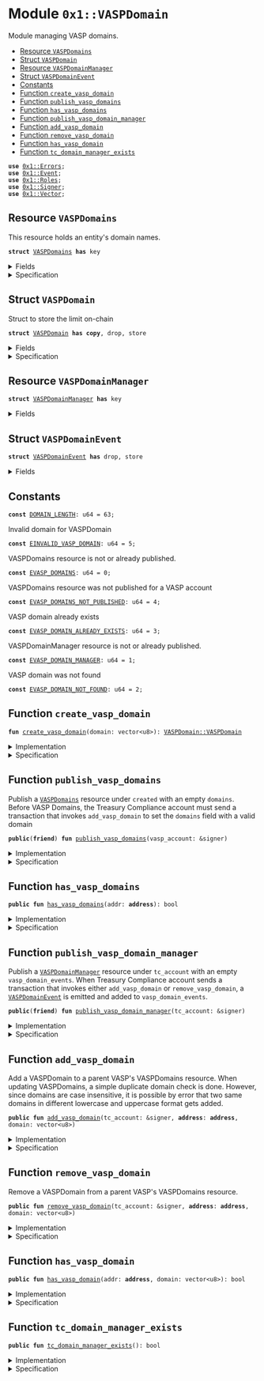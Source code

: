 
<a name="0x1_VASPDomain"></a>

# Module `0x1::VASPDomain`

Module managing VASP domains.


-  [Resource `VASPDomains`](#0x1_VASPDomain_VASPDomains)
-  [Struct `VASPDomain`](#0x1_VASPDomain_VASPDomain)
-  [Resource `VASPDomainManager`](#0x1_VASPDomain_VASPDomainManager)
-  [Struct `VASPDomainEvent`](#0x1_VASPDomain_VASPDomainEvent)
-  [Constants](#@Constants_0)
-  [Function `create_vasp_domain`](#0x1_VASPDomain_create_vasp_domain)
-  [Function `publish_vasp_domains`](#0x1_VASPDomain_publish_vasp_domains)
-  [Function `has_vasp_domains`](#0x1_VASPDomain_has_vasp_domains)
-  [Function `publish_vasp_domain_manager`](#0x1_VASPDomain_publish_vasp_domain_manager)
-  [Function `add_vasp_domain`](#0x1_VASPDomain_add_vasp_domain)
-  [Function `remove_vasp_domain`](#0x1_VASPDomain_remove_vasp_domain)
-  [Function `has_vasp_domain`](#0x1_VASPDomain_has_vasp_domain)
-  [Function `tc_domain_manager_exists`](#0x1_VASPDomain_tc_domain_manager_exists)


<pre><code><b>use</b> <a href="../../../../../../../DPN/releases/artifacts/current/build/MoveStdlib/docs/Errors.md#0x1_Errors">0x1::Errors</a>;
<b>use</b> <a href="../../../../../../../DPN/releases/artifacts/current/build/MoveStdlib/docs/Event.md#0x1_Event">0x1::Event</a>;
<b>use</b> <a href="Roles.md#0x1_Roles">0x1::Roles</a>;
<b>use</b> <a href="../../../../../../../DPN/releases/artifacts/current/build/MoveStdlib/docs/Signer.md#0x1_Signer">0x1::Signer</a>;
<b>use</b> <a href="../../../../../../../DPN/releases/artifacts/current/build/MoveStdlib/docs/Vector.md#0x1_Vector">0x1::Vector</a>;
</code></pre>



<a name="0x1_VASPDomain_VASPDomains"></a>

## Resource `VASPDomains`

This resource holds an entity's domain names.


<pre><code><b>struct</b> <a href="VASPDomain.md#0x1_VASPDomain_VASPDomains">VASPDomains</a> <b>has</b> key
</code></pre>



<details>
<summary>Fields</summary>


<dl>
<dt>
<code>domains: vector&lt;<a href="VASPDomain.md#0x1_VASPDomain_VASPDomain">VASPDomain::VASPDomain</a>&gt;</code>
</dt>
<dd>
 The list of domain names owned by this parent vasp account
</dd>
</dl>


</details>

<details>
<summary>Specification</summary>


All <code><a href="VASPDomain.md#0x1_VASPDomain">VASPDomain</a></code>s stored in the <code><a href="VASPDomain.md#0x1_VASPDomain_VASPDomains">VASPDomains</a></code> resource are no more than 63 characters long.


<pre><code><b>invariant</b> <b>forall</b> i in 0..len(domains): len(domains[i].domain) &lt;= <a href="VASPDomain.md#0x1_VASPDomain_DOMAIN_LENGTH">DOMAIN_LENGTH</a>;
</code></pre>


The list of <code><a href="VASPDomain.md#0x1_VASPDomain">VASPDomain</a></code>s are a set


<pre><code><b>invariant</b> <b>forall</b> i in 0..len(domains):
<b>forall</b> j in i + 1..len(domains): domains[i] != domains[j];
</code></pre>



</details>

<a name="0x1_VASPDomain_VASPDomain"></a>

## Struct `VASPDomain`

Struct to store the limit on-chain


<pre><code><b>struct</b> <a href="VASPDomain.md#0x1_VASPDomain">VASPDomain</a> <b>has</b> <b>copy</b>, drop, store
</code></pre>



<details>
<summary>Fields</summary>


<dl>
<dt>
<code>domain: vector&lt;u8&gt;</code>
</dt>
<dd>

</dd>
</dl>


</details>

<details>
<summary>Specification</summary>


All <code><a href="VASPDomain.md#0x1_VASPDomain">VASPDomain</a></code>s must be no more than 63 characters long.


<pre><code><b>invariant</b> len(domain) &lt;= <a href="VASPDomain.md#0x1_VASPDomain_DOMAIN_LENGTH">DOMAIN_LENGTH</a>;
</code></pre>



</details>

<a name="0x1_VASPDomain_VASPDomainManager"></a>

## Resource `VASPDomainManager`



<pre><code><b>struct</b> <a href="VASPDomain.md#0x1_VASPDomain_VASPDomainManager">VASPDomainManager</a> <b>has</b> key
</code></pre>



<details>
<summary>Fields</summary>


<dl>
<dt>
<code>vasp_domain_events: <a href="../../../../../../../DPN/releases/artifacts/current/build/MoveStdlib/docs/Event.md#0x1_Event_EventHandle">Event::EventHandle</a>&lt;<a href="VASPDomain.md#0x1_VASPDomain_VASPDomainEvent">VASPDomain::VASPDomainEvent</a>&gt;</code>
</dt>
<dd>
 Event handle for <code>domains</code> added or removed events. Emitted every time a domain is added
 or removed to <code>domains</code>
</dd>
</dl>


</details>

<a name="0x1_VASPDomain_VASPDomainEvent"></a>

## Struct `VASPDomainEvent`



<pre><code><b>struct</b> <a href="VASPDomain.md#0x1_VASPDomain_VASPDomainEvent">VASPDomainEvent</a> <b>has</b> drop, store
</code></pre>



<details>
<summary>Fields</summary>


<dl>
<dt>
<code>removed: bool</code>
</dt>
<dd>
 Whether a domain was added or removed
</dd>
<dt>
<code>domain: <a href="VASPDomain.md#0x1_VASPDomain_VASPDomain">VASPDomain::VASPDomain</a></code>
</dt>
<dd>
 VASP Domain string of the account
</dd>
<dt>
<code><b>address</b>: <b>address</b></code>
</dt>
<dd>
 On-chain account address
</dd>
</dl>


</details>

<a name="@Constants_0"></a>

## Constants


<a name="0x1_VASPDomain_DOMAIN_LENGTH"></a>



<pre><code><b>const</b> <a href="VASPDomain.md#0x1_VASPDomain_DOMAIN_LENGTH">DOMAIN_LENGTH</a>: u64 = 63;
</code></pre>



<a name="0x1_VASPDomain_EINVALID_VASP_DOMAIN"></a>

Invalid domain for VASPDomain


<pre><code><b>const</b> <a href="VASPDomain.md#0x1_VASPDomain_EINVALID_VASP_DOMAIN">EINVALID_VASP_DOMAIN</a>: u64 = 5;
</code></pre>



<a name="0x1_VASPDomain_EVASP_DOMAINS"></a>

VASPDomains resource is not or already published.


<pre><code><b>const</b> <a href="VASPDomain.md#0x1_VASPDomain_EVASP_DOMAINS">EVASP_DOMAINS</a>: u64 = 0;
</code></pre>



<a name="0x1_VASPDomain_EVASP_DOMAINS_NOT_PUBLISHED"></a>

VASPDomains resource was not published for a VASP account


<pre><code><b>const</b> <a href="VASPDomain.md#0x1_VASPDomain_EVASP_DOMAINS_NOT_PUBLISHED">EVASP_DOMAINS_NOT_PUBLISHED</a>: u64 = 4;
</code></pre>



<a name="0x1_VASPDomain_EVASP_DOMAIN_ALREADY_EXISTS"></a>

VASP domain already exists


<pre><code><b>const</b> <a href="VASPDomain.md#0x1_VASPDomain_EVASP_DOMAIN_ALREADY_EXISTS">EVASP_DOMAIN_ALREADY_EXISTS</a>: u64 = 3;
</code></pre>



<a name="0x1_VASPDomain_EVASP_DOMAIN_MANAGER"></a>

VASPDomainManager resource is not or already published.


<pre><code><b>const</b> <a href="VASPDomain.md#0x1_VASPDomain_EVASP_DOMAIN_MANAGER">EVASP_DOMAIN_MANAGER</a>: u64 = 1;
</code></pre>



<a name="0x1_VASPDomain_EVASP_DOMAIN_NOT_FOUND"></a>

VASP domain was not found


<pre><code><b>const</b> <a href="VASPDomain.md#0x1_VASPDomain_EVASP_DOMAIN_NOT_FOUND">EVASP_DOMAIN_NOT_FOUND</a>: u64 = 2;
</code></pre>



<a name="0x1_VASPDomain_create_vasp_domain"></a>

## Function `create_vasp_domain`



<pre><code><b>fun</b> <a href="VASPDomain.md#0x1_VASPDomain_create_vasp_domain">create_vasp_domain</a>(domain: vector&lt;u8&gt;): <a href="VASPDomain.md#0x1_VASPDomain_VASPDomain">VASPDomain::VASPDomain</a>
</code></pre>



<details>
<summary>Implementation</summary>


<pre><code><b>fun</b> <a href="VASPDomain.md#0x1_VASPDomain_create_vasp_domain">create_vasp_domain</a>(domain: vector&lt;u8&gt;): <a href="VASPDomain.md#0x1_VASPDomain">VASPDomain</a> {
    <b>assert</b>!(<a href="../../../../../../../DPN/releases/artifacts/current/build/MoveStdlib/docs/Vector.md#0x1_Vector_length">Vector::length</a>(&domain) &lt;= <a href="VASPDomain.md#0x1_VASPDomain_DOMAIN_LENGTH">DOMAIN_LENGTH</a>, <a href="../../../../../../../DPN/releases/artifacts/current/build/MoveStdlib/docs/Errors.md#0x1_Errors_invalid_argument">Errors::invalid_argument</a>(<a href="VASPDomain.md#0x1_VASPDomain_EINVALID_VASP_DOMAIN">EINVALID_VASP_DOMAIN</a>));
    <a href="VASPDomain.md#0x1_VASPDomain">VASPDomain</a>{ domain }
}
</code></pre>



</details>

<details>
<summary>Specification</summary>



<pre><code><b>include</b> <a href="VASPDomain.md#0x1_VASPDomain_CreateVASPDomainAbortsIf">CreateVASPDomainAbortsIf</a>;
<b>ensures</b> result == <a href="VASPDomain.md#0x1_VASPDomain">VASPDomain</a> { domain };
</code></pre>




<a name="0x1_VASPDomain_CreateVASPDomainAbortsIf"></a>


<pre><code><b>schema</b> <a href="VASPDomain.md#0x1_VASPDomain_CreateVASPDomainAbortsIf">CreateVASPDomainAbortsIf</a> {
    domain: vector&lt;u8&gt;;
    <b>aborts_if</b> <a href="../../../../../../../DPN/releases/artifacts/current/build/MoveStdlib/docs/Vector.md#0x1_Vector_length">Vector::length</a>(domain) &gt; <a href="VASPDomain.md#0x1_VASPDomain_DOMAIN_LENGTH">DOMAIN_LENGTH</a> <b>with</b> Errors::INVALID_ARGUMENT;
}
</code></pre>



</details>

<a name="0x1_VASPDomain_publish_vasp_domains"></a>

## Function `publish_vasp_domains`

Publish a <code><a href="VASPDomain.md#0x1_VASPDomain_VASPDomains">VASPDomains</a></code> resource under <code>created</code> with an empty <code>domains</code>.
Before VASP Domains, the Treasury Compliance account must send
a transaction that invokes <code>add_vasp_domain</code> to set the <code>domains</code> field with a valid domain


<pre><code><b>public</b>(<b>friend</b>) <b>fun</b> <a href="VASPDomain.md#0x1_VASPDomain_publish_vasp_domains">publish_vasp_domains</a>(vasp_account: &signer)
</code></pre>



<details>
<summary>Implementation</summary>


<pre><code><b>public</b>(<b>friend</b>) <b>fun</b> <a href="VASPDomain.md#0x1_VASPDomain_publish_vasp_domains">publish_vasp_domains</a>(
    vasp_account: &signer,
) {
    <a href="Roles.md#0x1_Roles_assert_parent_vasp_role">Roles::assert_parent_vasp_role</a>(vasp_account);
    <b>assert</b>!(
        !<b>exists</b>&lt;<a href="VASPDomain.md#0x1_VASPDomain_VASPDomains">VASPDomains</a>&gt;(<a href="../../../../../../../DPN/releases/artifacts/current/build/MoveStdlib/docs/Signer.md#0x1_Signer_address_of">Signer::address_of</a>(vasp_account)),
        <a href="../../../../../../../DPN/releases/artifacts/current/build/MoveStdlib/docs/Errors.md#0x1_Errors_already_published">Errors::already_published</a>(<a href="VASPDomain.md#0x1_VASPDomain_EVASP_DOMAINS">EVASP_DOMAINS</a>)
    );
    <b>move_to</b>(vasp_account, <a href="VASPDomain.md#0x1_VASPDomain_VASPDomains">VASPDomains</a> {
        domains: <a href="../../../../../../../DPN/releases/artifacts/current/build/MoveStdlib/docs/Vector.md#0x1_Vector_empty">Vector::empty</a>(),
    })
}
</code></pre>



</details>

<details>
<summary>Specification</summary>



<pre><code><b>let</b> vasp_addr = <a href="../../../../../../../DPN/releases/artifacts/current/build/MoveStdlib/docs/Signer.md#0x1_Signer_address_of">Signer::address_of</a>(vasp_account);
<b>include</b> <a href="Roles.md#0x1_Roles_AbortsIfNotParentVasp">Roles::AbortsIfNotParentVasp</a>{account: vasp_account};
<b>include</b> <a href="VASPDomain.md#0x1_VASPDomain_PublishVASPDomainsAbortsIf">PublishVASPDomainsAbortsIf</a>;
<b>include</b> <a href="VASPDomain.md#0x1_VASPDomain_PublishVASPDomainsEnsures">PublishVASPDomainsEnsures</a>;
</code></pre>




<a name="0x1_VASPDomain_PublishVASPDomainsAbortsIf"></a>


<pre><code><b>schema</b> <a href="VASPDomain.md#0x1_VASPDomain_PublishVASPDomainsAbortsIf">PublishVASPDomainsAbortsIf</a> {
    vasp_addr: <b>address</b>;
    <b>aborts_if</b> <a href="VASPDomain.md#0x1_VASPDomain_has_vasp_domains">has_vasp_domains</a>(vasp_addr) <b>with</b> Errors::ALREADY_PUBLISHED;
}
</code></pre>




<a name="0x1_VASPDomain_PublishVASPDomainsEnsures"></a>


<pre><code><b>schema</b> <a href="VASPDomain.md#0x1_VASPDomain_PublishVASPDomainsEnsures">PublishVASPDomainsEnsures</a> {
    vasp_addr: <b>address</b>;
    <b>ensures</b> <b>exists</b>&lt;<a href="VASPDomain.md#0x1_VASPDomain_VASPDomains">VASPDomains</a>&gt;(vasp_addr);
    <b>ensures</b> <a href="../../../../../../../DPN/releases/artifacts/current/build/MoveStdlib/docs/Vector.md#0x1_Vector_is_empty">Vector::is_empty</a>(<b>global</b>&lt;<a href="VASPDomain.md#0x1_VASPDomain_VASPDomains">VASPDomains</a>&gt;(vasp_addr).domains);
}
</code></pre>



</details>

<a name="0x1_VASPDomain_has_vasp_domains"></a>

## Function `has_vasp_domains`



<pre><code><b>public</b> <b>fun</b> <a href="VASPDomain.md#0x1_VASPDomain_has_vasp_domains">has_vasp_domains</a>(addr: <b>address</b>): bool
</code></pre>



<details>
<summary>Implementation</summary>


<pre><code><b>public</b> <b>fun</b> <a href="VASPDomain.md#0x1_VASPDomain_has_vasp_domains">has_vasp_domains</a>(addr: <b>address</b>): bool {
    <b>exists</b>&lt;<a href="VASPDomain.md#0x1_VASPDomain_VASPDomains">VASPDomains</a>&gt;(addr)
}
</code></pre>



</details>

<details>
<summary>Specification</summary>



<pre><code><b>aborts_if</b> <b>false</b>;
<b>ensures</b> result == <b>exists</b>&lt;<a href="VASPDomain.md#0x1_VASPDomain_VASPDomains">VASPDomains</a>&gt;(addr);
</code></pre>



</details>

<a name="0x1_VASPDomain_publish_vasp_domain_manager"></a>

## Function `publish_vasp_domain_manager`

Publish a <code><a href="VASPDomain.md#0x1_VASPDomain_VASPDomainManager">VASPDomainManager</a></code> resource under <code>tc_account</code> with an empty <code>vasp_domain_events</code>.
When Treasury Compliance account sends a transaction that invokes either <code>add_vasp_domain</code> or
<code>remove_vasp_domain</code>, a <code><a href="VASPDomain.md#0x1_VASPDomain_VASPDomainEvent">VASPDomainEvent</a></code> is emitted and added to <code>vasp_domain_events</code>.


<pre><code><b>public</b>(<b>friend</b>) <b>fun</b> <a href="VASPDomain.md#0x1_VASPDomain_publish_vasp_domain_manager">publish_vasp_domain_manager</a>(tc_account: &signer)
</code></pre>



<details>
<summary>Implementation</summary>


<pre><code><b>public</b>(<b>friend</b>) <b>fun</b> <a href="VASPDomain.md#0x1_VASPDomain_publish_vasp_domain_manager">publish_vasp_domain_manager</a>(
    tc_account : &signer,
) {
    <a href="Roles.md#0x1_Roles_assert_treasury_compliance">Roles::assert_treasury_compliance</a>(tc_account);
    <b>assert</b>!(
        !<b>exists</b>&lt;<a href="VASPDomain.md#0x1_VASPDomain_VASPDomainManager">VASPDomainManager</a>&gt;(<a href="../../../../../../../DPN/releases/artifacts/current/build/MoveStdlib/docs/Signer.md#0x1_Signer_address_of">Signer::address_of</a>(tc_account)),
        <a href="../../../../../../../DPN/releases/artifacts/current/build/MoveStdlib/docs/Errors.md#0x1_Errors_already_published">Errors::already_published</a>(<a href="VASPDomain.md#0x1_VASPDomain_EVASP_DOMAIN_MANAGER">EVASP_DOMAIN_MANAGER</a>)
    );
    <b>move_to</b>(
        tc_account,
        <a href="VASPDomain.md#0x1_VASPDomain_VASPDomainManager">VASPDomainManager</a> {
            vasp_domain_events: <a href="../../../../../../../DPN/releases/artifacts/current/build/MoveStdlib/docs/Event.md#0x1_Event_new_event_handle">Event::new_event_handle</a>&lt;<a href="VASPDomain.md#0x1_VASPDomain_VASPDomainEvent">VASPDomainEvent</a>&gt;(tc_account),
        }
    );
}
</code></pre>



</details>

<details>
<summary>Specification</summary>



<pre><code><b>include</b> <a href="Roles.md#0x1_Roles_AbortsIfNotTreasuryCompliance">Roles::AbortsIfNotTreasuryCompliance</a>{account: tc_account};
<b>aborts_if</b> <a href="VASPDomain.md#0x1_VASPDomain_tc_domain_manager_exists">tc_domain_manager_exists</a>() <b>with</b> Errors::ALREADY_PUBLISHED;
<b>ensures</b> <b>exists</b>&lt;<a href="VASPDomain.md#0x1_VASPDomain_VASPDomainManager">VASPDomainManager</a>&gt;(<a href="../../../../../../../DPN/releases/artifacts/current/build/MoveStdlib/docs/Signer.md#0x1_Signer_address_of">Signer::address_of</a>(tc_account));
<b>modifies</b> <b>global</b>&lt;<a href="VASPDomain.md#0x1_VASPDomain_VASPDomainManager">VASPDomainManager</a>&gt;(<a href="../../../../../../../DPN/releases/artifacts/current/build/MoveStdlib/docs/Signer.md#0x1_Signer_address_of">Signer::address_of</a>(tc_account));
</code></pre>



</details>

<a name="0x1_VASPDomain_add_vasp_domain"></a>

## Function `add_vasp_domain`

Add a VASPDomain to a parent VASP's VASPDomains resource.
When updating VASPDomains, a simple duplicate domain check is done.
However, since domains are case insensitive, it is possible by error that two same domains in
different lowercase and uppercase format gets added.


<pre><code><b>public</b> <b>fun</b> <a href="VASPDomain.md#0x1_VASPDomain_add_vasp_domain">add_vasp_domain</a>(tc_account: &signer, <b>address</b>: <b>address</b>, domain: vector&lt;u8&gt;)
</code></pre>



<details>
<summary>Implementation</summary>


<pre><code><b>public</b> <b>fun</b> <a href="VASPDomain.md#0x1_VASPDomain_add_vasp_domain">add_vasp_domain</a>(
    tc_account: &signer,
    <b>address</b>: <b>address</b>,
    domain: vector&lt;u8&gt;,
) <b>acquires</b> <a href="VASPDomain.md#0x1_VASPDomain_VASPDomainManager">VASPDomainManager</a>, <a href="VASPDomain.md#0x1_VASPDomain_VASPDomains">VASPDomains</a> {
    <a href="Roles.md#0x1_Roles_assert_treasury_compliance">Roles::assert_treasury_compliance</a>(tc_account);
    <b>assert</b>!(<a href="VASPDomain.md#0x1_VASPDomain_tc_domain_manager_exists">tc_domain_manager_exists</a>(), <a href="../../../../../../../DPN/releases/artifacts/current/build/MoveStdlib/docs/Errors.md#0x1_Errors_not_published">Errors::not_published</a>(<a href="VASPDomain.md#0x1_VASPDomain_EVASP_DOMAIN_MANAGER">EVASP_DOMAIN_MANAGER</a>));
    <b>assert</b>!(
        <b>exists</b>&lt;<a href="VASPDomain.md#0x1_VASPDomain_VASPDomains">VASPDomains</a>&gt;(<b>address</b>),
        <a href="../../../../../../../DPN/releases/artifacts/current/build/MoveStdlib/docs/Errors.md#0x1_Errors_not_published">Errors::not_published</a>(<a href="VASPDomain.md#0x1_VASPDomain_EVASP_DOMAINS_NOT_PUBLISHED">EVASP_DOMAINS_NOT_PUBLISHED</a>)
    );

    <b>let</b> account_domains = <b>borrow_global_mut</b>&lt;<a href="VASPDomain.md#0x1_VASPDomain_VASPDomains">VASPDomains</a>&gt;(<b>address</b>);
    <b>let</b> vasp_domain = <a href="VASPDomain.md#0x1_VASPDomain_create_vasp_domain">create_vasp_domain</a>(domain);

    <b>assert</b>!(
        !<a href="../../../../../../../DPN/releases/artifacts/current/build/MoveStdlib/docs/Vector.md#0x1_Vector_contains">Vector::contains</a>(&account_domains.domains, &vasp_domain),
        <a href="../../../../../../../DPN/releases/artifacts/current/build/MoveStdlib/docs/Errors.md#0x1_Errors_invalid_argument">Errors::invalid_argument</a>(<a href="VASPDomain.md#0x1_VASPDomain_EVASP_DOMAIN_ALREADY_EXISTS">EVASP_DOMAIN_ALREADY_EXISTS</a>)
    );

    <a href="../../../../../../../DPN/releases/artifacts/current/build/MoveStdlib/docs/Vector.md#0x1_Vector_push_back">Vector::push_back</a>(&<b>mut</b> account_domains.domains, <b>copy</b> vasp_domain);

    <a href="../../../../../../../DPN/releases/artifacts/current/build/MoveStdlib/docs/Event.md#0x1_Event_emit_event">Event::emit_event</a>(
        &<b>mut</b> <b>borrow_global_mut</b>&lt;<a href="VASPDomain.md#0x1_VASPDomain_VASPDomainManager">VASPDomainManager</a>&gt;(@TreasuryCompliance).vasp_domain_events,
        <a href="VASPDomain.md#0x1_VASPDomain_VASPDomainEvent">VASPDomainEvent</a> {
            removed: <b>false</b>,
            domain: vasp_domain,
            <b>address</b>,
        },
    );
}
</code></pre>



</details>

<details>
<summary>Specification</summary>



<pre><code><b>include</b> <a href="VASPDomain.md#0x1_VASPDomain_AddVASPDomainAbortsIf">AddVASPDomainAbortsIf</a>;
<b>include</b> <a href="VASPDomain.md#0x1_VASPDomain_AddVASPDomainEnsures">AddVASPDomainEnsures</a>;
<b>include</b> <a href="VASPDomain.md#0x1_VASPDomain_AddVASPDomainEmits">AddVASPDomainEmits</a>;
</code></pre>




<a name="0x1_VASPDomain_AddVASPDomainAbortsIf"></a>


<pre><code><b>schema</b> <a href="VASPDomain.md#0x1_VASPDomain_AddVASPDomainAbortsIf">AddVASPDomainAbortsIf</a> {
    tc_account: signer;
    <b>address</b>: <b>address</b>;
    domain: vector&lt;u8&gt;;
    <b>let</b> domains = <b>global</b>&lt;<a href="VASPDomain.md#0x1_VASPDomain_VASPDomains">VASPDomains</a>&gt;(<b>address</b>).domains;
    <b>include</b> <a href="Roles.md#0x1_Roles_AbortsIfNotTreasuryCompliance">Roles::AbortsIfNotTreasuryCompliance</a>{account: tc_account};
    <b>include</b> <a href="VASPDomain.md#0x1_VASPDomain_CreateVASPDomainAbortsIf">CreateVASPDomainAbortsIf</a>;
    <b>aborts_if</b> !<b>exists</b>&lt;<a href="VASPDomain.md#0x1_VASPDomain_VASPDomains">VASPDomains</a>&gt;(<b>address</b>) <b>with</b> Errors::NOT_PUBLISHED;
    <b>aborts_if</b> !<a href="VASPDomain.md#0x1_VASPDomain_tc_domain_manager_exists">tc_domain_manager_exists</a>() <b>with</b> Errors::NOT_PUBLISHED;
    <b>aborts_if</b> contains(domains, <a href="VASPDomain.md#0x1_VASPDomain">VASPDomain</a> { domain }) <b>with</b> Errors::INVALID_ARGUMENT;
}
</code></pre>




<a name="0x1_VASPDomain_AddVASPDomainEnsures"></a>


<pre><code><b>schema</b> <a href="VASPDomain.md#0x1_VASPDomain_AddVASPDomainEnsures">AddVASPDomainEnsures</a> {
    <b>address</b>: <b>address</b>;
    domain: vector&lt;u8&gt;;
    <b>let</b> <b>post</b> domains = <b>global</b>&lt;<a href="VASPDomain.md#0x1_VASPDomain_VASPDomains">VASPDomains</a>&gt;(<b>address</b>).domains;
    <b>ensures</b> contains(domains, <a href="VASPDomain.md#0x1_VASPDomain">VASPDomain</a> { domain });
}
</code></pre>




<a name="0x1_VASPDomain_AddVASPDomainEmits"></a>


<pre><code><b>schema</b> <a href="VASPDomain.md#0x1_VASPDomain_AddVASPDomainEmits">AddVASPDomainEmits</a> {
    <b>address</b>: <b>address</b>;
    domain: vector&lt;u8&gt;;
    <b>let</b> handle = <b>global</b>&lt;<a href="VASPDomain.md#0x1_VASPDomain_VASPDomainManager">VASPDomainManager</a>&gt;(@TreasuryCompliance).vasp_domain_events;
    <b>let</b> msg = <a href="VASPDomain.md#0x1_VASPDomain_VASPDomainEvent">VASPDomainEvent</a> {
        removed: <b>false</b>,
        domain: <a href="VASPDomain.md#0x1_VASPDomain">VASPDomain</a> { domain },
        <b>address</b>,
    };
    <b>emits</b> msg <b>to</b> handle;
}
</code></pre>



</details>

<a name="0x1_VASPDomain_remove_vasp_domain"></a>

## Function `remove_vasp_domain`

Remove a VASPDomain from a parent VASP's VASPDomains resource.


<pre><code><b>public</b> <b>fun</b> <a href="VASPDomain.md#0x1_VASPDomain_remove_vasp_domain">remove_vasp_domain</a>(tc_account: &signer, <b>address</b>: <b>address</b>, domain: vector&lt;u8&gt;)
</code></pre>



<details>
<summary>Implementation</summary>


<pre><code><b>public</b> <b>fun</b> <a href="VASPDomain.md#0x1_VASPDomain_remove_vasp_domain">remove_vasp_domain</a>(
    tc_account: &signer,
    <b>address</b>: <b>address</b>,
    domain: vector&lt;u8&gt;,
) <b>acquires</b> <a href="VASPDomain.md#0x1_VASPDomain_VASPDomainManager">VASPDomainManager</a>, <a href="VASPDomain.md#0x1_VASPDomain_VASPDomains">VASPDomains</a> {
    <a href="Roles.md#0x1_Roles_assert_treasury_compliance">Roles::assert_treasury_compliance</a>(tc_account);
    <b>assert</b>!(<a href="VASPDomain.md#0x1_VASPDomain_tc_domain_manager_exists">tc_domain_manager_exists</a>(), <a href="../../../../../../../DPN/releases/artifacts/current/build/MoveStdlib/docs/Errors.md#0x1_Errors_not_published">Errors::not_published</a>(<a href="VASPDomain.md#0x1_VASPDomain_EVASP_DOMAIN_MANAGER">EVASP_DOMAIN_MANAGER</a>));
    <b>assert</b>!(
        <b>exists</b>&lt;<a href="VASPDomain.md#0x1_VASPDomain_VASPDomains">VASPDomains</a>&gt;(<b>address</b>),
        <a href="../../../../../../../DPN/releases/artifacts/current/build/MoveStdlib/docs/Errors.md#0x1_Errors_not_published">Errors::not_published</a>(<a href="VASPDomain.md#0x1_VASPDomain_EVASP_DOMAINS_NOT_PUBLISHED">EVASP_DOMAINS_NOT_PUBLISHED</a>)
    );

    <b>let</b> account_domains = <b>borrow_global_mut</b>&lt;<a href="VASPDomain.md#0x1_VASPDomain_VASPDomains">VASPDomains</a>&gt;(<b>address</b>);
    <b>let</b> vasp_domain = <a href="VASPDomain.md#0x1_VASPDomain_create_vasp_domain">create_vasp_domain</a>(domain);

    <b>let</b> (<b>has</b>, index) = <a href="../../../../../../../DPN/releases/artifacts/current/build/MoveStdlib/docs/Vector.md#0x1_Vector_index_of">Vector::index_of</a>(&account_domains.domains, &vasp_domain);
    <b>if</b> (<b>has</b>) {
        <a href="../../../../../../../DPN/releases/artifacts/current/build/MoveStdlib/docs/Vector.md#0x1_Vector_remove">Vector::remove</a>(&<b>mut</b> account_domains.domains, index);
    } <b>else</b> {
        <b>abort</b> <a href="../../../../../../../DPN/releases/artifacts/current/build/MoveStdlib/docs/Errors.md#0x1_Errors_invalid_argument">Errors::invalid_argument</a>(<a href="VASPDomain.md#0x1_VASPDomain_EVASP_DOMAIN_NOT_FOUND">EVASP_DOMAIN_NOT_FOUND</a>)
    };

    <a href="../../../../../../../DPN/releases/artifacts/current/build/MoveStdlib/docs/Event.md#0x1_Event_emit_event">Event::emit_event</a>(
        &<b>mut</b> <b>borrow_global_mut</b>&lt;<a href="VASPDomain.md#0x1_VASPDomain_VASPDomainManager">VASPDomainManager</a>&gt;(@TreasuryCompliance).vasp_domain_events,
        <a href="VASPDomain.md#0x1_VASPDomain_VASPDomainEvent">VASPDomainEvent</a> {
            removed: <b>true</b>,
            domain: vasp_domain,
            <b>address</b>: <b>address</b>,
        },
    );
}
</code></pre>



</details>

<details>
<summary>Specification</summary>



<pre><code><b>include</b> <a href="VASPDomain.md#0x1_VASPDomain_RemoveVASPDomainAbortsIf">RemoveVASPDomainAbortsIf</a>;
<b>include</b> <a href="VASPDomain.md#0x1_VASPDomain_RemoveVASPDomainEnsures">RemoveVASPDomainEnsures</a>;
<b>include</b> <a href="VASPDomain.md#0x1_VASPDomain_RemoveVASPDomainEmits">RemoveVASPDomainEmits</a>;
</code></pre>




<a name="0x1_VASPDomain_RemoveVASPDomainAbortsIf"></a>


<pre><code><b>schema</b> <a href="VASPDomain.md#0x1_VASPDomain_RemoveVASPDomainAbortsIf">RemoveVASPDomainAbortsIf</a> {
    tc_account: signer;
    <b>address</b>: <b>address</b>;
    domain: vector&lt;u8&gt;;
    <b>let</b> domains = <b>global</b>&lt;<a href="VASPDomain.md#0x1_VASPDomain_VASPDomains">VASPDomains</a>&gt;(<b>address</b>).domains;
    <b>include</b> <a href="Roles.md#0x1_Roles_AbortsIfNotTreasuryCompliance">Roles::AbortsIfNotTreasuryCompliance</a>{account: tc_account};
    <b>include</b> <a href="VASPDomain.md#0x1_VASPDomain_CreateVASPDomainAbortsIf">CreateVASPDomainAbortsIf</a>;
    <b>aborts_if</b> !<b>exists</b>&lt;<a href="VASPDomain.md#0x1_VASPDomain_VASPDomains">VASPDomains</a>&gt;(<b>address</b>) <b>with</b> Errors::NOT_PUBLISHED;
    <b>aborts_if</b> !<a href="VASPDomain.md#0x1_VASPDomain_tc_domain_manager_exists">tc_domain_manager_exists</a>() <b>with</b> Errors::NOT_PUBLISHED;
    <b>aborts_if</b> !contains(domains, <a href="VASPDomain.md#0x1_VASPDomain">VASPDomain</a> { domain }) <b>with</b> Errors::INVALID_ARGUMENT;
}
</code></pre>




<a name="0x1_VASPDomain_RemoveVASPDomainEnsures"></a>


<pre><code><b>schema</b> <a href="VASPDomain.md#0x1_VASPDomain_RemoveVASPDomainEnsures">RemoveVASPDomainEnsures</a> {
    <b>address</b>: <b>address</b>;
    domain: vector&lt;u8&gt;;
    <b>let</b> <b>post</b> domains = <b>global</b>&lt;<a href="VASPDomain.md#0x1_VASPDomain_VASPDomains">VASPDomains</a>&gt;(<b>address</b>).domains;
    <b>ensures</b> !contains(domains, <a href="VASPDomain.md#0x1_VASPDomain">VASPDomain</a> { domain });
}
</code></pre>




<a name="0x1_VASPDomain_RemoveVASPDomainEmits"></a>


<pre><code><b>schema</b> <a href="VASPDomain.md#0x1_VASPDomain_RemoveVASPDomainEmits">RemoveVASPDomainEmits</a> {
    tc_account: signer;
    <b>address</b>: <b>address</b>;
    domain: vector&lt;u8&gt;;
    <b>let</b> handle = <b>global</b>&lt;<a href="VASPDomain.md#0x1_VASPDomain_VASPDomainManager">VASPDomainManager</a>&gt;(@TreasuryCompliance).vasp_domain_events;
    <b>let</b> msg = <a href="VASPDomain.md#0x1_VASPDomain_VASPDomainEvent">VASPDomainEvent</a> {
        removed: <b>true</b>,
        domain: <a href="VASPDomain.md#0x1_VASPDomain">VASPDomain</a> { domain },
        <b>address</b>,
    };
    <b>emits</b> msg <b>to</b> handle;
}
</code></pre>



</details>

<a name="0x1_VASPDomain_has_vasp_domain"></a>

## Function `has_vasp_domain`



<pre><code><b>public</b> <b>fun</b> <a href="VASPDomain.md#0x1_VASPDomain_has_vasp_domain">has_vasp_domain</a>(addr: <b>address</b>, domain: vector&lt;u8&gt;): bool
</code></pre>



<details>
<summary>Implementation</summary>


<pre><code><b>public</b> <b>fun</b> <a href="VASPDomain.md#0x1_VASPDomain_has_vasp_domain">has_vasp_domain</a>(addr: <b>address</b>, domain: vector&lt;u8&gt;): bool <b>acquires</b> <a href="VASPDomain.md#0x1_VASPDomain_VASPDomains">VASPDomains</a> {
    <b>assert</b>!(
        <b>exists</b>&lt;<a href="VASPDomain.md#0x1_VASPDomain_VASPDomains">VASPDomains</a>&gt;(addr),
        <a href="../../../../../../../DPN/releases/artifacts/current/build/MoveStdlib/docs/Errors.md#0x1_Errors_not_published">Errors::not_published</a>(<a href="VASPDomain.md#0x1_VASPDomain_EVASP_DOMAINS_NOT_PUBLISHED">EVASP_DOMAINS_NOT_PUBLISHED</a>)
    );
    <b>let</b> account_domains = <b>borrow_global</b>&lt;<a href="VASPDomain.md#0x1_VASPDomain_VASPDomains">VASPDomains</a>&gt;(addr);
    <b>let</b> vasp_domain = <a href="VASPDomain.md#0x1_VASPDomain_create_vasp_domain">create_vasp_domain</a>(domain);
    <a href="../../../../../../../DPN/releases/artifacts/current/build/MoveStdlib/docs/Vector.md#0x1_Vector_contains">Vector::contains</a>(&account_domains.domains, &vasp_domain)
}
</code></pre>



</details>

<details>
<summary>Specification</summary>



<pre><code><b>include</b> <a href="VASPDomain.md#0x1_VASPDomain_HasVASPDomainAbortsIf">HasVASPDomainAbortsIf</a>;
<b>let</b> id_domain = <a href="VASPDomain.md#0x1_VASPDomain">VASPDomain</a> { domain };
<b>ensures</b> result == contains(<b>global</b>&lt;<a href="VASPDomain.md#0x1_VASPDomain_VASPDomains">VASPDomains</a>&gt;(addr).domains, id_domain);
</code></pre>




<a name="0x1_VASPDomain_HasVASPDomainAbortsIf"></a>


<pre><code><b>schema</b> <a href="VASPDomain.md#0x1_VASPDomain_HasVASPDomainAbortsIf">HasVASPDomainAbortsIf</a> {
    addr: <b>address</b>;
    domain: vector&lt;u8&gt;;
    <b>include</b> <a href="VASPDomain.md#0x1_VASPDomain_CreateVASPDomainAbortsIf">CreateVASPDomainAbortsIf</a>;
    <b>aborts_if</b> !<b>exists</b>&lt;<a href="VASPDomain.md#0x1_VASPDomain_VASPDomains">VASPDomains</a>&gt;(addr) <b>with</b> Errors::NOT_PUBLISHED;
}
</code></pre>



</details>

<a name="0x1_VASPDomain_tc_domain_manager_exists"></a>

## Function `tc_domain_manager_exists`



<pre><code><b>public</b> <b>fun</b> <a href="VASPDomain.md#0x1_VASPDomain_tc_domain_manager_exists">tc_domain_manager_exists</a>(): bool
</code></pre>



<details>
<summary>Implementation</summary>


<pre><code><b>public</b> <b>fun</b> <a href="VASPDomain.md#0x1_VASPDomain_tc_domain_manager_exists">tc_domain_manager_exists</a>(): bool {
    <b>exists</b>&lt;<a href="VASPDomain.md#0x1_VASPDomain_VASPDomainManager">VASPDomainManager</a>&gt;(@TreasuryCompliance)
}
</code></pre>



</details>

<details>
<summary>Specification</summary>



<pre><code><b>aborts_if</b> <b>false</b>;
<b>ensures</b> result == <b>exists</b>&lt;<a href="VASPDomain.md#0x1_VASPDomain_VASPDomainManager">VASPDomainManager</a>&gt;(@TreasuryCompliance);
</code></pre>



</details>


[//]: # ("File containing references which can be used from documentation")
[ACCESS_CONTROL]: https://github.com/diem/dip/blob/main/dips/dip-2.md
[ROLE]: https://github.com/diem/dip/blob/main/dips/dip-2.md#roles
[PERMISSION]: https://github.com/diem/dip/blob/main/dips/dip-2.md#permissions
